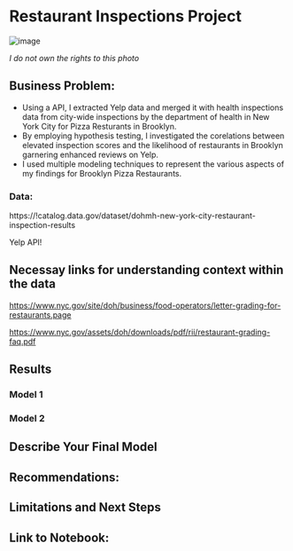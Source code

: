 # **Restaurant Inspections Project**

![image](https://github.com/user-attachments/assets/7c016f6b-36b0-4ae3-bf70-beacceac4709)

*I do not own the rights to this photo*

## **Business Problem:**

- Using a API, I extracted Yelp data and merged it with health inspections data from city-wide inspections by the department of health in New York City for Pizza Resturants in Brooklyn.
- By employing hypothesis testing, I investigated the corelations between elevated inspection scores and the likelihood of restaurants in Brooklyn garnering enhanced reviews on Yelp.
- I used multiple modeling techniques to represent the various aspects of my findings for Brooklyn Pizza Restaurants.
   
### **Data:**
https://!catalog.data.gov/dataset/dohmh-new-york-city-restaurant-inspection-results

Yelp API!

## **Necessay links for understanding context within the data**

https://www.nyc.gov/site/doh/business/food-operators/letter-grading-for-restaurants.page

https://www.nyc.gov/assets/doh/downloads/pdf/rii/restaurant-grading-faq.pdf

## **Results**

### Model 1

### Model 2

## **Describe Your Final Model**

## **Recommendations:**

## **Limitations and Next Steps**

## **Link to Notebook:**
